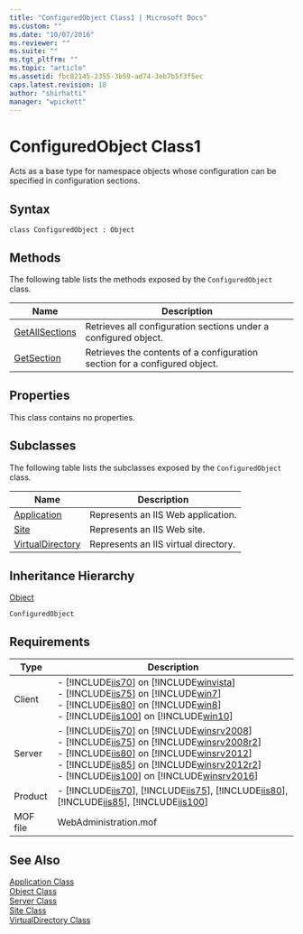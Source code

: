 ```yaml
---
title: "ConfiguredObject Class1 | Microsoft Docs"
ms.custom: ""
ms.date: "10/07/2016"
ms.reviewer: ""
ms.suite: ""
ms.tgt_pltfrm: ""
ms.topic: "article"
ms.assetid: fbc82145-2355-3b59-ad74-3eb7b5f3f5ec
caps.latest.revision: 18
author: "shirhatti"
manager: "wpickett"
---
```

# ConfiguredObject Class1
Acts as a base type for namespace objects whose configuration can be specified in configuration sections.  
  
## Syntax  
  
```vbs  
class ConfiguredObject : Object  
```  
  
## Methods  
 The following table lists the methods exposed by the `ConfiguredObject` class.  
  
|Name|Description|  
|----------|-----------------|  
|[GetAllSections](../wmi-provider/configuredobject-getallsections-method.md)|Retrieves all configuration sections under a configured object.|  
|[GetSection](../wmi-provider/configuredobject-getsection-method.md)|Retrieves the contents of a configuration section for a configured object.|  
  
## Properties  
 This class contains no properties.  
  
## Subclasses  
 The following table lists the subclasses exposed by the `ConfiguredObject` class.  
  
|Name|Description|  
|----------|-----------------|  
|[Application](../wmi-provider/application-class.md)|Represents an IIS Web application.|  
|[Site](../wmi-provider/site-class.md)|Represents an IIS Web site.|  
|[VirtualDirectory](../wmi-provider/virtualdirectory-class.md)|Represents an IIS virtual directory.|  
  
## Inheritance Hierarchy  
 [Object](../wmi-provider/object-class.md)  
  
 `ConfiguredObject`  
  
## Requirements  
  
|Type|Description|  
|----------|-----------------|  
|Client|-   [!INCLUDE[iis70](../wmi-provider/includes/iis70-md.md)] on [!INCLUDE[winvista](../wmi-provider/includes/winvista-md.md)]<br />-   [!INCLUDE[iis75](../wmi-provider/includes/iis75-md.md)] on [!INCLUDE[win7](../wmi-provider/includes/win7-md.md)]<br />-   [!INCLUDE[iis80](../wmi-provider/includes/iis80-md.md)] on [!INCLUDE[win8](../wmi-provider/includes/win8-md.md)]<br />-   [!INCLUDE[iis100](../wmi-provider/includes/iis100-md.md)] on [!INCLUDE[win10](../wmi-provider/includes/win10-md.md)]|  
|Server|-   [!INCLUDE[iis70](../wmi-provider/includes/iis70-md.md)] on [!INCLUDE[winsrv2008](../wmi-provider/includes/winsrv2008-md.md)]<br />-   [!INCLUDE[iis75](../wmi-provider/includes/iis75-md.md)] on [!INCLUDE[winsrv2008r2](../wmi-provider/includes/winsrv2008r2-md.md)]<br />-   [!INCLUDE[iis80](../wmi-provider/includes/iis80-md.md)] on [!INCLUDE[winsrv2012](../wmi-provider/includes/winsrv2012-md.md)]<br />-   [!INCLUDE[iis85](../wmi-provider/includes/iis85-md.md)] on [!INCLUDE[winsrv2012r2](../wmi-provider/includes/winsrv2012r2-md.md)]<br />-   [!INCLUDE[iis100](../wmi-provider/includes/iis100-md.md)] on [!INCLUDE[winsrv2016](../wmi-provider/includes/winsrv2016-md.md)]|  
|Product|-   [!INCLUDE[iis70](../wmi-provider/includes/iis70-md.md)], [!INCLUDE[iis75](../wmi-provider/includes/iis75-md.md)], [!INCLUDE[iis80](../wmi-provider/includes/iis80-md.md)], [!INCLUDE[iis85](../wmi-provider/includes/iis85-md.md)], [!INCLUDE[iis100](../wmi-provider/includes/iis100-md.md)]|  
|MOF file|WebAdministration.mof|  
  
## See Also  
 [Application Class](../wmi-provider/application-class.md)   
 [Object Class](../wmi-provider/object-class.md)   
 [Server Class](../wmi-provider/server-class.md)   
 [Site Class](../wmi-provider/site-class.md)   
 [VirtualDirectory Class](../wmi-provider/virtualdirectory-class.md)